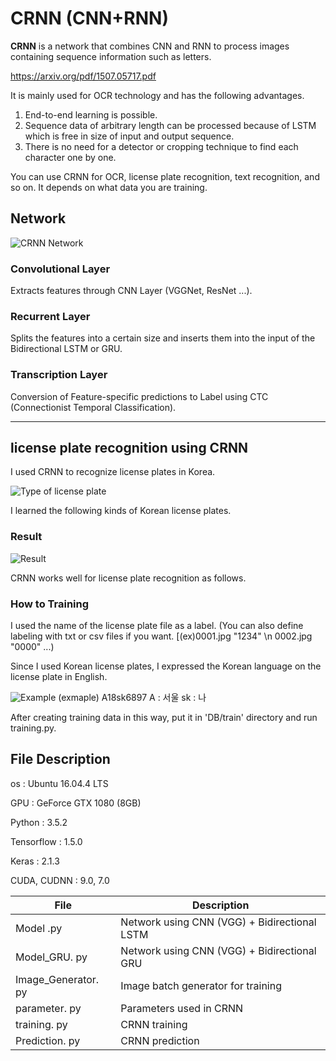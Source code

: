 # CRNN (CNN+RNN) 

**CRNN** is a network that combines CNN and RNN to process images containing sequence information such as letters.

https://arxiv.org/pdf/1507.05717.pdf

It is mainly used for OCR technology and has the following advantages.
1. End-to-end learning is possible.
2. Sequence data of arbitrary length can be processed because of LSTM which is free in size of input and output sequence.
3. There is no need for a detector or cropping technique to find each character one by one.

You can use CRNN for OCR, license plate recognition, text recognition, and so on. 
It depends on what data you are training.

## Network

![CRNN Network](https://github.com/qjadud1994/CRNN-Keras/blob/master/photo/Network.jpg)

### Convolutional Layer
Extracts features through CNN Layer (VGGNet, ResNet ...).

### Recurrent Layer
Splits the features into a certain size and inserts them into the input of the Bidirectional LSTM or GRU.

### Transcription Layer

Conversion of Feature-specific predictions to Label using CTC (Connectionist Temporal Classification).

- - -

## license plate recognition using CRNN

I used CRNN to recognize license plates in Korea.

![Type of license plate](https://github.com/qjadud1994/CRNN-Keras/blob/master/photo/license%20plate.jpg)

I learned the following kinds of Korean license plates.



### Result
![Result](https://github.com/qjadud1994/CRNN-Keras/blob/master/photo/result.jpg)

CRNN works well for license plate recognition as follows.


### How to Training
I used the name of the license plate file as a label.
(You can also define labeling with txt or csv files if you want. [(ex)0001.jpg "1234" \n 0002.jpg "0000" ...)

Since I used Korean license plates, I expressed the Korean language on the license plate in English.

![Example](https://github.com/qjadud1994/CRNN-Keras/blob/master/DB/train/A18sk6897.jpg)
(exmaple) A18sk6897
A : 서울
sk : 나

After creating training data in this way, put it in 'DB/train' directory and run training.py.

## File Description

os : Ubuntu 16.04.4 LTS

GPU : GeForce GTX 1080 (8GB)

Python : 3.5.2

Tensorflow : 1.5.0

Keras : 2.1.3

CUDA, CUDNN : 9.0, 7.0

|       File         |Description                                       |
|--------------------|--------------------------------------------------|
|Model .py           |Network using CNN (VGG) + Bidirectional LSTM      |
|Model_GRU. py       |Network using CNN (VGG) + Bidirectional GRU       |
|Image_Generator. py |Image batch generator for training                |
|parameter. py       |Parameters used in CRNN                           |
|training. py        |CRNN training                                     |
|Prediction. py      |CRNN prediction                                   |
